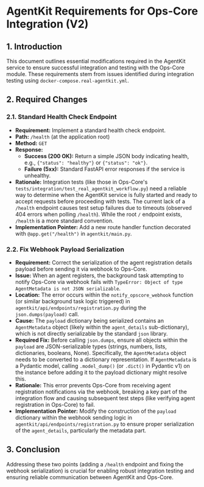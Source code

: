 # AgentKit Requirements for Ops-Core Integration (V2)

## 1. Introduction

This document outlines essential modifications required in the AgentKit service to ensure successful integration and testing with the Ops-Core module. These requirements stem from issues identified during integration testing using `docker-compose.real-agentkit.yml`.

## 2. Required Changes

### 2.1. Standard Health Check Endpoint

*   **Requirement:** Implement a standard health check endpoint.
*   **Path:** `/health` (at the application root)
*   **Method:** `GET`
*   **Response:**
    *   **Success (200 OK):** Return a simple JSON body indicating health, e.g., `{"status": "healthy"}` or `{"status": "ok"}`.
    *   **Failure (5xx):** Standard FastAPI error responses if the service is unhealthy.
*   **Rationale:** Integration tests (like those in Ops-Core's `tests/integration/test_real_agentkit_workflow.py`) need a reliable way to determine when the AgentKit service is fully started and ready to accept requests before proceeding with tests. The current lack of a `/health` endpoint causes test setup failures due to timeouts (observed 404 errors when polling `/health`). While the root `/` endpoint exists, `/health` is a more standard convention.
*   **Implementation Pointer:** Add a new route handler function decorated with `@app.get("/health")` in `agentkit/main.py`.

### 2.2. Fix Webhook Payload Serialization

*   **Requirement:** Correct the serialization of the agent registration details payload before sending it via webhook to Ops-Core.
*   **Issue:** When an agent registers, the background task attempting to notify Ops-Core via webhook fails with `TypeError: Object of type AgentMetadata is not JSON serializable`.
*   **Location:** The error occurs within the `notify_opscore_webhook` function (or similar background task logic triggered) in `agentkit/api/endpoints/registration.py` during the `json.dumps(payload)` call.
*   **Cause:** The `payload` dictionary being serialized contains an `AgentMetadata` object (likely within the `agent_details` sub-dictionary), which is not directly serializable by the standard `json` library.
*   **Required Fix:** Before calling `json.dumps`, ensure all objects within the `payload` are JSON-serializable types (strings, numbers, lists, dictionaries, booleans, None). Specifically, the `AgentMetadata` object needs to be converted to a dictionary representation. If `AgentMetadata` is a Pydantic model, calling `.model_dump()` (or `.dict()` in Pydantic v1) on the instance before adding it to the payload dictionary might resolve this.
*   **Rationale:** This error prevents Ops-Core from receiving agent registration notifications via the webhook, breaking a key part of the integration flow and causing subsequent test steps (like verifying agent registration in Ops-Core) to fail.
*   **Implementation Pointer:** Modify the construction of the `payload` dictionary within the webhook sending logic in `agentkit/api/endpoints/registration.py` to ensure proper serialization of the `agent_details`, particularly the metadata part.

## 3. Conclusion

Addressing these two points (adding a `/health` endpoint and fixing the webhook serialization) is crucial for enabling robust integration testing and ensuring reliable communication between AgentKit and Ops-Core.